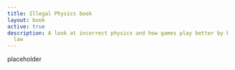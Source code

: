 ```yaml
---
title: Illegal Physics book
layout: book
active: true
description: A look at incorrect physics and how games play better by breaking the
  law
---
```


placeholder